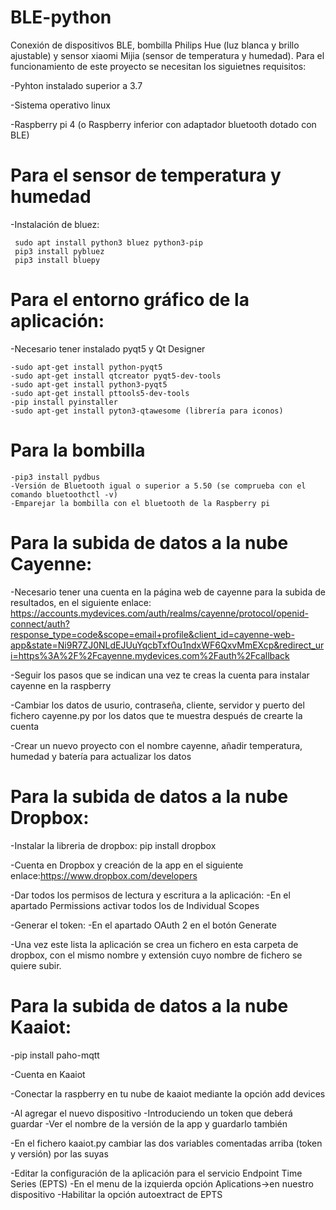  # BLE-python
Conexión de dispositivos BLE, bombilla Philips Hue (luz blanca y brillo ajustable) y sensor xiaomi Mijia (sensor de temperatura y humedad).
Para el funcionamiento de este proyecto se necesitan los siguietnes requisitos:

-Pyhton instalado superior a 3.7

-Sistema operativo linux

-Raspberry pi 4 (o Raspberry inferior con adaptador bluetooth dotado con BLE)

# Para el sensor de temperatura y humedad
-Instalación de bluez:

	 sudo apt install python3 bluez python3-pip
	 pip3 install pybluez
	 pip3 install bluepy

# Para el entorno gráfico de la aplicación:
-Necesario tener instalado pyqt5 y Qt Designer

	-sudo apt-get install python-pyqt5
	-sudo apt-get install qtcreator pyqt5-dev-tools
	-sudo apt-get install python3-pyqt5
	-sudo apt-get install pttools5-dev-tools
	-pip install pyinstaller 
	-sudo apt-get install pyton3-qtawesome (librería para iconos)

# Para la bombilla

	-pip3 install pydbus
	-Versión de Bluetooth igual o superior a 5.50 (se comprueba con el comando bluetoothctl -v)
	-Emparejar la bombilla con el bluetooth de la Raspberry pi

# Para la subida de datos a la nube Cayenne: 
-Necesario tener una cuenta en la página web de cayenne para la subida de resultados, en el siguiente enlace: https://accounts.mydevices.com/auth/realms/cayenne/protocol/openid-connect/auth?response_type=code&scope=email+profile&client_id=cayenne-web-app&state=Ni9R7ZJ0NLdEJUuYqcbTxfOu1ndxWF6QxvMmEXcp&redirect_uri=https%3A%2F%2Fcayenne.mydevices.com%2Fauth%2Fcallback

-Seguir los pasos que se indican una vez te creas la cuenta para instalar cayenne en la raspberry

-Cambiar los datos de usurio, contraseña, cliente, servidor y puerto del fichero cayenne.py por los datos que te muestra después de crearte la cuenta 

-Crear un nuevo proyecto con el nombre cayenne, añadir temperatura, humedad y batería para actualizar los datos

# Para la subida de datos a la nube Dropbox:
-Instalar la libreria de dropbox: pip install dropbox

-Cuenta en Dropbox y creación de la app en el siguiente enlace:https://www.dropbox.com/developers

-Dar todos los permisos de lectura y escritura a la aplicación:
	-En el apartado Permissions activar todos los de Individual Scopes

-Generar el token:
	-En el apartado OAuth 2 en el botón Generate

-Una vez este lista la aplicación se crea un fichero en esta carpeta de dropbox, con el mismo nombre y extensión cuyo nombre de fichero se quiere subir.

# Para la subida de datos a la nube Kaaiot:
-pip install paho-mqtt

-Cuenta en Kaaiot

-Conectar la raspberry en tu nube de kaaiot mediante la opción add devices

-Al agregar el nuevo dispositivo
	-Introduciendo un token que deberá guardar
	-Ver el nombre de la versión de la app y guardarlo también

-En el fichero kaaiot.py cambiar las dos variables comentadas arriba (token y versión) por las suyas

-Editar la configuración de la aplicación para el servicio Endpoint Time Series (EPTS) 
	-En el menu de la izquierda opción Aplications->en nuestro dispositivo 
	-Habilitar la opción autoextract de EPTS



